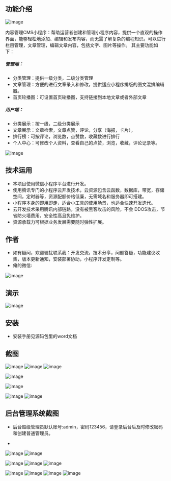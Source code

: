 ## 功能介绍 
![image](https://github.com/dongdaxiaofeizao/WeCMS/assets/89234210/aa613389-5c51-4e32-a395-80bd9672beb8)

 内容管理CMS小程序：帮助运营者创建和管理小程序内容，提供一个直观的操作界面，能够轻松地添加、编辑和发布内容，而无需了解复杂的编程知识。可以进行栏目管理，文章管理，编辑文章内容，包括文字、图片等操作。
其主要功能如下：
##### 管理端：
- 分类管理：提供一级分类，二级分类管理
- 文章管理：方便的进行文章录入和修改，提供适应小程序排版的图文混排编辑器。
- 首页轮播图：可设置首页轮播图，支持链接到本地文章或者外部文章
##### 用户端：
- 分类展示：按一级，二级分类展示
- 文章展示：文章检索，文章点赞，评论，分享（海报，卡片），
- 排行榜：可按评论，浏览数，点赞数，收藏数进行排行
- 个人中心：可修改个人资料，查看自己的点赞，浏览，收藏，评论记录等。

![image](https://github.com/dongdaxiaofeizao/WeCMS/assets/89234210/6661b640-cc29-42a8-8d4c-8a9eda4f1ed7)

## 技术运用
- 本项目使用微信小程序平台进行开发。
- 使用腾讯专门的小程序云开发技术，云资源包含云函数，数据库，带宽，存储空间，定时器等，资源配额价格低廉，无需域名和服务器即可搭建。
- 小程序本身的即用即走，适合小工具的使用场景，也适合快速开发迭代。
- 云开发技术采用腾讯内部链路，没有被黑客攻击的风险，不会 DDOS攻击，节省防火墙费用，安全性高且免维护。
- 资源承载力可根据业务发展需要随时弹性扩展。  



## 作者
- 如有疑问，欢迎骚扰联系我：开发交流，技术分享，问题答疑，功能建议收集，版本更新通知，安装部署协助，小程序开发定制等。
- 俺的微信: 
 
![image](https://github.com/dongdaxiaofeizao/WeCMS/assets/89234210/b335f5a7-0063-4a42-8e75-78fecf03298f)



## 演示 
 ![image](https://github.com/dongdaxiaofeizao/WeCMS/assets/89234210/d6f9472f-46e1-45c8-8385-d429c75d4ba4)


## 安装

- 安装手册见源码包里的word文档 

## 截图
![image](https://github.com/dongdaxiaofeizao/WeCMS/assets/89234210/8e55e56e-eddf-4f45-9e15-289c24a92ff3)
![image](https://github.com/dongdaxiaofeizao/WeCMS/assets/89234210/4957df44-8854-4784-bf2a-3dad4627ec69)
![image](https://github.com/dongdaxiaofeizao/WeCMS/assets/89234210/4ac92bc9-9488-430d-a354-acb78235a7e0)

![image](https://github.com/dongdaxiaofeizao/WeCMS/assets/89234210/de062d0e-e2f4-4746-9212-abc5042677f9)

![image](https://github.com/dongdaxiaofeizao/WeCMS/assets/89234210/53e69016-32fc-41c7-9670-69e0fd260deb)

![image](https://github.com/dongdaxiaofeizao/WeCMS/assets/89234210/1f682d50-51d3-4bf3-a321-036129bb4bdc)
![image](https://github.com/dongdaxiaofeizao/WeCMS/assets/89234210/cb9b0540-5509-4096-a006-e0fdd507feef)
 

## 后台管理系统截图 
- 后台超级管理员默认账号:admin，密码123456，请登录后台后及时修改密码和创建普通管理员。

-
 ![image](https://github.com/dongdaxiaofeizao/WeCMS/assets/89234210/826f7230-6f3e-4519-933d-0ba345846836)
![image](https://github.com/dongdaxiaofeizao/WeCMS/assets/89234210/2b31d47c-212e-4951-9a5e-c142e7e4c6da)

![image](https://github.com/dongdaxiaofeizao/WeCMS/assets/89234210/e1b2b42b-60cb-4dae-9946-f10cad4f670a)
![image](https://github.com/dongdaxiaofeizao/WeCMS/assets/89234210/686a06ba-382c-4db0-bd5a-ca995617ce21)
![image](https://github.com/dongdaxiaofeizao/WeCMS/assets/89234210/64563b41-a4ca-4b17-8fdb-3799fb1803d5)

![image](https://github.com/dongdaxiaofeizao/WeCMS/assets/89234210/ec5ad405-13cc-4ce7-b82b-1e9d1dbc85a5)
![image](https://github.com/dongdaxiaofeizao/WeCMS/assets/89234210/7767c6b7-bc03-45fe-b414-5bb3cb2399ca)
![image](https://github.com/dongdaxiaofeizao/WeCMS/assets/89234210/4e978cf9-78e9-4c3a-902b-b598efef6a85)
![image](https://github.com/dongdaxiaofeizao/WeCMS/assets/89234210/34158e4a-99b8-4f3e-918f-79847c83ee01)

